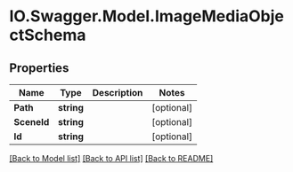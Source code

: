 # IO.Swagger.Model.ImageMediaObjectSchema
## Properties

Name | Type | Description | Notes
------------ | ------------- | ------------- | -------------
**Path** | **string** |  | [optional] 
**SceneId** | **string** |  | [optional] 
**Id** | **string** |  | [optional] 

[[Back to Model list]](../README.md#documentation-for-models) [[Back to API list]](../README.md#documentation-for-api-endpoints) [[Back to README]](../README.md)

